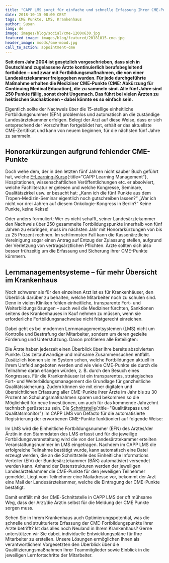 ```yaml
---
title: "CAPP LMS sorgt für einfache und schnelle Erfassung Ihrer CME-Punkte"
date: 2018-10-15 08:00 CEST
tags: CME Punkte, LMS, Krankenhaus
author: Susan
lang: de
image: images/blog/social/cme-1200x630.jpg
featured_image: images/blog/featured/20181015-cme.jpg
header_image: moods/cme-mood.jpg
call_to_action: appointment-cme
---
```


__Seit dem Jahr 2004 ist gesetzlich vorgeschrieben, dass sich in Deutschland zugelassene Ärzte kontinuierlich berufsbegleitend fortbilden – und zwar mit Fortbildungsmaßnahmen, die von einer Landesärztekammer freigegeben wurden. Für jede durchgeführte Maßnahme erhalten die Mediziner CME-Punkte (CME: Abkürzung für Continuing Medical Education), die zu sammeln sind. Alle fünf Jahre sind 250 Punkte fällig, sonst droht Ungemach. Das führt bei vielen Ärzten zu hektischen Suchaktionen – dabei könnte es so einfach sein.__

Eigentlich sollte der Nachweis über die 15-stellige einheitliche Fortbildungsnummer (EFN) problemlos und automatisch an die zuständige Landesärztekammer erfolgen. Belegt der Arzt auf diese Weise, dass er sich entsprechend der Vorschriften fortgebildet hat, erhält er das aktuellste CME-Zertifikat und kann von neuem beginnen, für die nächsten fünf Jahre zu sammeln.

## Honorarkürzungen aufgrund fehlender CME-Punkte

Doch wehe dem, der in den letzten fünf Jahren nicht sauber Buch geführt hat, welche [E-Learning-Kurse](/capp-learning-management/){:title="CAPP Learning Management"}, Hospitationen, wissenschaftlichen Veröffentlichungen etc. er absolviert, welche Fachliteratur er gelesen und welche Kongresse, Seminare, Qualitätszirkel usw. er besucht hat: „Kann ich die fünf Punkte aus dem Tropen-Medizin-Seminar eigentlich noch gutschreiben lassen?“ „War ich nicht vor drei Jahren auf diesem Onkologie-Kongress in Berlin?“ Keine Punkte, keine Kekse!

Oder anders formuliert: Wer es nicht schafft, seiner Landesärztekammer den Nachweis über 250 gesammelte Fortbildungspunkte innerhalb von fünf Jahren zu erbringen, muss im nächsten Jahr mit Honorarkürzungen von bis zu 25 Prozent rechnen. Im schlimmsten Fall kann die Kassenärztliche Vereinigung sogar einen Antrag auf Entzug der Zulassung stellen, aufgrund der Verletzung von vertragsärztlichen Pflichten. Ärzte sollten sich also besser frühzeitig um die Erfassung und Sicherung ihrer CME-Punkte kümmern.

## Lernmanagementsysteme – für mehr Übersicht im Krankenhaus

Noch schwerer als für den einzelnen Arzt ist es für Krankenhäuser, den Überblick darüber zu behalten, welche Mitarbeiter noch zu schulen sind. Denn in vielen Kliniken fehlen einheitliche, transparente Fort- und Weiterbildungslösungen – auch weil die Mediziner fürchten, Sanktionen seitens des Krankenhauses in Kauf nehmen zu müssen, wenn sie erforderliche Fortbildungsnachweise nicht fristgerecht einreichen.

Dabei geht es bei modernen Lernmanagementsystemen (LMS) nicht um Kontrolle und Bestrafung der Mitarbeiter, sondern um deren gezielte Förderung und Unterstützung. Davon profitieren alle Beteiligten:

Die Ärzte haben jederzeit einen Überblick über ihre bereits absolvierten Punkte. Das zeitaufwändige und mühsame Zusammensuchen entfällt. Zusätzlich können sie im System sehen, welche Fortbildungen aktuell in ihrem Umfeld angeboten werden und wie viele CME-Punkte sie durch die Teilnahme daran erlangen würden, z. B. durch den Besuch eines Kongresses.
Für die Krankenhäuser ist ein transparentes, strategisches Fort- und Weiterbildungsmanagement die Grundlage für ganzheitliche Qualitätssicherung. Zudem können sie mit einer digitalen und übersichtlichen Erfassung aller CME-Punkte ihrer Ärzte im Jahr bis zu 30 Prozent an Schulungsmaßnahmen sparen und bekommen so die Möglichkeit für neue Investitionen, um auch für das kommende Jahrzehnt technisch gerüstet zu sein.
Die [Schnittstelle](/capp-compliance-qualifikationsmanagement/){:title="Qualitätspass und Qualitätsmonitor"} im CAPP LMS von Defacto für die automatisierte Registrierung der erworbenen CME-Punkte funktioniert auf folgende Weise:

Im LMS wird die Einheitliche Fortbildungsnummer (EFN) des Arztes/der Ärztin in den Stammdaten des LMS erfasst und für die jeweilige Fortbildungsveranstaltung wird die von der Landesärztekammer erteilten Veranstaltungsnummer im LMS eingetragen. Nachdem im CAPP LMS die erfolgreiche Teilnahme bestätigt wurde, kann automatisch eine Datei erzeugt werden, die an die Schnittstelle des Einheitliche Informations Verteiler (EIV) der Bundesärztekammer (BÄK) automatisiert versendet werden kann. Anhand der Datenstrukturen werden der jeweiligen Landesärztekammer die CME-Punkte für den jeweiligen Teilnehmer gemeldet. Liegt vom Teilnehmer eine Mailadresse vor, bekommt der Arzt eine Mail der Landesärztekammer, welche die Eintragung der CME-Punkte bestätigt.

Damit entfällt mit der CME-Schnittstelle in CAPP LMS der oft mühsame Weg, dass der Arzt/die Ärztin selbst für die Meldung der CME Punkte sorgen muss.

Sehen Sie in Ihrem Krankenhaus auch Optimierungspotential, was die schnelle und strukturierte Erfassung der CME-Fortbildungspunkte Ihrer Ärzte betrifft? Ist das alles noch Neuland in Ihrem Krankenhaus? Gerne unterstützen wir Sie dabei, individuelle Entwicklungspläne für Ihre Mitarbeiter zu erstellen. Unsere Lösungen ermöglichen Ihnen als verantwortlichem Vorgesetzten den Überblick über die Qualifizierungsmaßnahmen Ihrer Teammitglieder sowie Einblick in die jeweiligen Lernfortschritte der Mitarbeiter.
